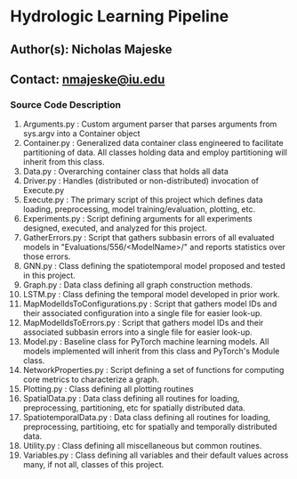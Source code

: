 # Hydrologic Learning Pipeline
## Author(s): Nicholas Majeske
## Contact: nmajeske@iu.edu

### Source Code Description
1. Arguments.py : Custom argument parser that parses arguments from sys.argv into a Container object
2. Container.py : Generalized data container class engineered to facilitate partitioning of data. All classes holding data and employ partitioning will inherit from this class.
3. Data.py : Overarching container class that holds all data
4. Driver.py : Handles (distributed or non-distributed) invocation of Execute.py
5. Execute.py : The primary script of this project which defines data loading, preprocessing, model training/evaluation, plotting, etc.
6. Experiments.py : Script defining arguments for all experiments designed, executed, and analyzed for this project.
7. GatherErrors.py : Script that gathers subbasin errors of all evaluated models in "Evaluations/556/\<ModelName\>/" and reports statistics over those errors.
8. GNN.py : Class defining the spatiotemporal model proposed and tested in this project.
9. Graph.py : Data class defining all graph construction methods.
10. LSTM.py : Class defining the temporal model developed in prior work.
11. MapModelIdsToConfigurations.py : Script that gathers model IDs and their associated configuration into a single file for easier look-up.
12. MapModelIdsToErrors.py : Script that gathers model IDs and their associated subbasin errors into a single file for easier look-up.
13. Model.py : Baseline class for PyTorch machine learning models. All models implemented will inherit from this class and PyTorch's Module class.
14. NetworkProperties.py : Script defining a set of functions for computing core metrics to characterize a graph.
15. Plotting.py : Class defining all plotting routines
16. SpatialData.py : Data class defining all routines for loading, preprocessing, partitioning, etc for spatially distributed data.
17. SpatiotemporalData.py : Data class defining all routines for loading, preprocessing, partitioing, etc for spatially and temporally distributed data.
18. Utility.py : Class defining all miscellaneous but common routines.
19. Variables.py : Class defining all variables and their default values across many, if not all, classes of this project.
